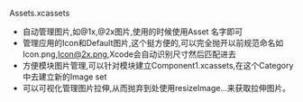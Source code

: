 Assets.xcassets

* 自动管理图片,如@1x,@2x图片,使用的时候使用Asset 名字即可
* 管理应用的Icon和Default图片,这个挺方便的,可以完全抛开以前规范命名如Icon.png,Icon@2x.png,Xcode会自动识别尺寸然后匹配进去
* 方便模块图片管理,可以针对模块建立Component1.xcassets,在这个Category中去建立新的Image set
* 可以可视化管理图片拉伸,从而抛弃到处使用resizeImage...来获取拉伸图片。